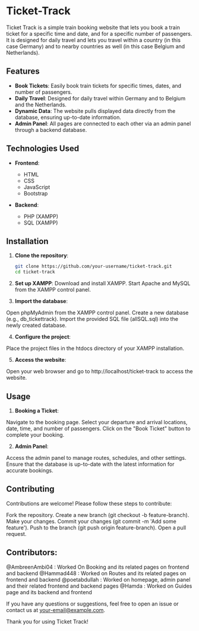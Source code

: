 # Ticket-Track

Ticket Track is a simple train booking website that lets you book a train ticket for a specific time and date, and for a specific number of passengers. It is designed for daily travel and lets you travel within a country (in this case Germany) and to nearby countries as well (in this case Belgium and Netherlands).

## Features

- **Book Tickets**: Easily book train tickets for specific times, dates, and number of passengers.
- **Daily Travel**: Designed for daily travel within Germany and to Belgium and the Netherlands.
- **Dynamic Data**: The website pulls displayed data directly from the database, ensuring up-to-date information.
- **Admin Panel**: All pages are connected to each other via an admin panel through a backend database.

## Technologies Used

- **Frontend**:
  - HTML
  - CSS
  - JavaScript
  - Bootstrap

- **Backend**:
  - PHP (XAMPP)
  - SQL (XAMPP)

## Installation

1. **Clone the repository**:
   ```bash
   git clone https://github.com/your-username/ticket-track.git
   cd ticket-track
2. **Set up XAMPP**:
Download and install XAMPP.
Start Apache and MySQL from the XAMPP control panel.

3. **Import the database**:

Open phpMyAdmin from the XAMPP control panel.
Create a new database (e.g., db_tickettrack).
Import the provided SQL file (allSQL.sql) into the newly created database.

4. **Configure the project**:

Place the project files in the htdocs directory of your XAMPP installation.

5. **Access the website**:

Open your web browser and go to http://localhost/ticket-track to access the website.

## Usage

1. **Booking a Ticket**:

Navigate to the booking page.
Select your departure and arrival locations, date, time, and number of passengers.
Click on the "Book Ticket" button to complete your booking.

2. **Admin Panel**:

Access the admin panel to manage routes, schedules, and other settings.
Ensure that the database is up-to-date with the latest information for accurate bookings.

## Contributing
Contributions are welcome! Please follow these steps to contribute:

Fork the repository.
Create a new branch (git checkout -b feature-branch).
Make your changes.
Commit your changes (git commit -m 'Add some feature').
Push to the branch (git push origin feature-branch).
Open a pull request.


## Contributors:
@AmbreenAmbi04 : Worked On Booking and its related pages on frontend and backend
@Hammad448 : Worked on Routes and its related pages on frontend and backend
@poetabdullah : Worked on homepage, admin panel and their related frontend and backend pages
@Hamda : Worked on Guides page and its backend and frontend

If you have any questions or suggestions, feel free to open an issue or contact us at your-email@example.com.

Thank you for using Ticket Track!

